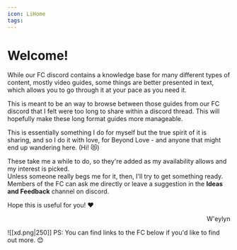 ```yaml
---
icon: LiHome
tags:
---
```

# Welcome!

While our FC discord contains a knowledge base for many different types of content, mostly video guides, some things are better presented in text, which allows you to go through it at your pace as you need it.

This is meant to be an way to browse between those guides from our FC discord that I felt were too long to share within a discord thread.
This will hopefully make these long format guides more manageable.

This is essentially something I do for myself but the true spirit of it is sharing, and so I do it with love, for Beyond Love - and anyone that might end up wandering here. (Hi! 😻)

These take me a while to do, so they're added as my availability allows and my interest is picked.  
Unless someone really begs me for it, then, I'll try to get something ready.  
Members of the FC can ask me directly or leave a suggestion in the **Ideas and Feedback** channel on discord.  
  
Hope this is useful for you! ♥

<p style="text-align: right;">W'eylyn</p>

 ![[xd.png|250]]
PS: You can find links to the FC below if you'd like to find out more. 😊
